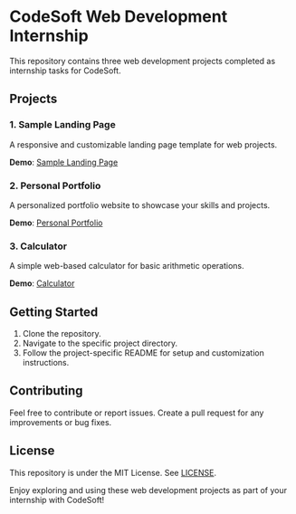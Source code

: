 # CodeSoft Web Development Internship

This repository contains three web development projects completed as internship tasks for CodeSoft.

## Projects

### 1. Sample Landing Page

A responsive and customizable landing page template for web projects.

**Demo**: [Sample Landing Page](https://landingpage-gym-nk.vercel.app/)

### 2. Personal Portfolio

A personalized portfolio website to showcase your skills and projects.

**Demo**: [Personal Portfolio](https://your-portfolio-url.com)

### 3. Calculator

A simple web-based calculator for basic arithmetic operations.

**Demo**: [Calculator](https://calculator-nk.vercel.app/)

## Getting Started

1. Clone the repository.
2. Navigate to the specific project directory.
3. Follow the project-specific README for setup and customization instructions.

## Contributing

Feel free to contribute or report issues. Create a pull request for any improvements or bug fixes.

## License

This repository is under the MIT License. See [LICENSE](LICENSE).

Enjoy exploring and using these web development projects as part of your internship with CodeSoft!
